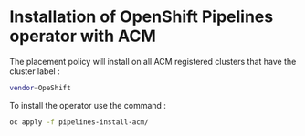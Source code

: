 # Installation of OpenShift Pipelines operator with ACM

The placement policy will install on all ACM registered clusters that have the cluster label :

````bash
vendor=OpeShift
````

To install the operator use the command : 

````bash
oc apply -f pipelines-install-acm/
````